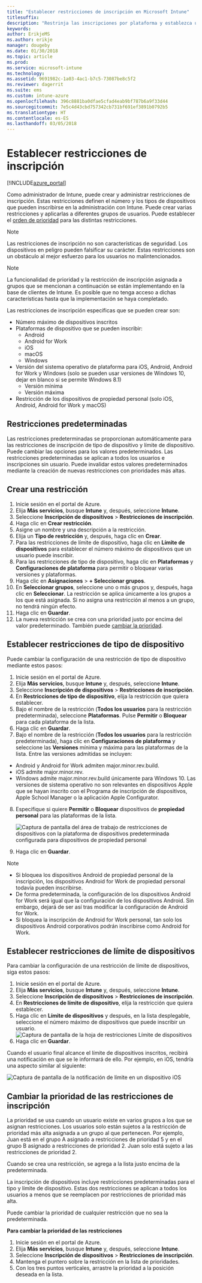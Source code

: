 ```yaml
---
title: "Establecer restricciones de inscripción en Microsoft Intune"
titlesuffix: 
description: "Restrinja las inscripciones por plataforma y establezca un límite de inscripciones de dispositivos en Intune."
keywords: 
author: ErikjeMS
ms.author: erikje
manager: dougeby
ms.date: 01/30/2018
ms.topic: article
ms.prod: 
ms.service: microsoft-intune
ms.technology: 
ms.assetid: 9691982c-1a03-4ac1-b7c5-73087be8c5f2
ms.reviewer: dagerrit
ms.suite: ems
ms.custom: intune-azure
ms.openlocfilehash: 396c8881ba0dfae5cfad4eab9bf787b6a9f33d44
ms.sourcegitcommit: 7e5c4d43cbd757342cb731bf691ef3891b0792b5
ms.translationtype: HT
ms.contentlocale: es-ES
ms.lasthandoff: 03/05/2018
---
```

# <a name="set-enrollment-restrictions"></a>Establecer restricciones de inscripción

[!INCLUDE[azure_portal](./includes/azure_portal.md)]

Como administrador de Intune, puede crear y administrar restricciones de inscripción. Estas restricciones definen el número y los tipos de dispositivos que pueden inscribirse en la administración con Intune. Puede crear varias restricciones y aplicarlas a diferentes grupos de usuarios. Puede establecer el [orden de prioridad](#change-enrollment-restriction-priority) para las distintas restricciones.

>[!NOTE]
>Las restricciones de inscripción no son características de seguridad. Los dispositivos en peligro pueden falsificar su carácter. Estas restricciones son un obstáculo al mejor esfuerzo para los usuarios no malintencionados.

>[!NOTE]
>La funcionalidad de prioridad y la restricción de inscripción asignada a grupos que se mencionan a continuación se están implementando en la base de clientes de Intune. Es posible que no tenga acceso a dichas características hasta que la implementación se haya completado.

Las restricciones de inscripción específicas que se pueden crear son:

- Número máximo de dispositivos inscritos
- Plataformas de dispositivo que se pueden inscribir:
  - Android
  - Android for Work
  - iOS
  - macOS
  - Windows
- Versión del sistema operativo de plataforma para iOS, Android, Android for Work y Windows (solo se pueden usar versiones de Windows 10, dejar en blanco si se permite Windows 8.1)
  - Versión mínima
  - Versión máxima
- Restricción de los dispositivos de propiedad personal (solo iOS, Android, Android for Work y macOS)

## <a name="default-restrictions"></a>Restricciones predeterminadas

Las restricciones predeterminadas se proporcionan automáticamente para las restricciones de inscripción de tipo de dispositivo y límite de dispositivo. Puede cambiar las opciones para los valores predeterminados. Las restricciones predeterminadas se aplican a todos los usuarios e inscripciones sin usuario. Puede invalidar estos valores predeterminados mediante la creación de nuevas restricciones con prioridades más altas.

## <a name="create-a-restriction"></a>Crear una restricción

1. Inicie sesión en el portal de Azure.
2. Elija **Más servicios**, busque **Intune** y, después, seleccione **Intune**.
3. Seleccione **Inscripción de dispositivos** > **Restricciones de inscripción**.
4. Haga clic en **Crear restricción**.
5. Asigne un nombre y una descripción a la restricción.
6. Elija un **Tipo de restricción** y, después, haga clic en **Crear**.
7. Para las restricciones de límite de dispositivo, haga clic en **Límite de dispositivos** para establecer el número máximo de dispositivos que un usuario puede inscribir.
8. Para las restricciones de tipo de dispositivo, haga clic en **Plataformas** y **Configuraciones de plataforma** para permitir o bloquear varias versiones y plataformas.
9. Haga clic en **Asignaciones** > **+ Seleccionar grupos**.
10. En **Seleccionar grupos**, seleccione uno o más grupos y, después, haga clic en **Seleccionar**. La restricción se aplica únicamente a los grupos a los que está asignada. Si no asigna una restricción al menos a un grupo, no tendrá ningún efecto.
11. Haga clic en **Guardar**.
12. La nueva restricción se crea con una prioridad justo por encima del valor predeterminado. También puede [cambiar la prioridad](#change-enrollment-restriction-priority).

## <a name="set-device-type-restrictions"></a>Establecer restricciones de tipo de dispositivo

Puede cambiar la configuración de una restricción de tipo de dispositivo mediante estos pasos:

1. Inicie sesión en el portal de Azure.
2. Elija **Más servicios**, busque **Intune** y, después, seleccione **Intune**.
3. Seleccione **Inscripción de dispositivos** > **Restricciones de inscripción**.
4. En **Restricciones de tipo de dispositivo**, elija la restricción que quiera establecer.
5. Bajo el nombre de la restricción (**Todos los usuarios** para la restricción predeterminada), seleccione **Plataformas**. Pulse **Permitir** o **Bloquear** para cada plataforma de la lista.
6. Haga clic en **Guardar**.
7. Bajo el nombre de la restricción (**Todos los usuarios** para la restricción predeterminada), haga clic en **Configuraciones de plataforma** y seleccione las **Versiones** mínima y máxima para las plataformas de la lista. Entre las versiones admitidas se incluyen:
  - Android y Android for Work admiten major.minor.rev.build.
  - iOS admite major.minor.rev.
  - Windows admite major.minor.rev.build únicamente para Windows 10.
  Las versiones de sistema operativo no son relevantes en dispositivos Apple que se hayan inscrito con el Programa de inscripción de dispositivos, Apple School Manager o la aplicación Apple Configurator.
8. Especifique si quiere **Permitir** o **Bloquear** dispositivos de **propiedad personal** para las plataformas de la lista.

    ![Captura de pantalla del área de trabajo de restricciones de dispositivos con la plataforma de dispositivos predeterminada configurada para dispositivos de propiedad personal](media/device-restrictions-platform-configurations.png)
9. Haga clic en **Guardar**.

>[!NOTE]
>- Si bloquea los dispositivos Android de propiedad personal de la inscripción, los dispositivos Android for Work de propiedad personal todavía pueden inscribirse.
>- De forma predeterminada, la configuración de los dispositivos Android for Work será igual que la configuración de los dispositivos Android. Sin embargo, dejará de ser así tras modificar la configuración de Android for Work.
>- Si bloquea la inscripción de Android for Work personal, tan solo los dispositivos Android corporativos podrán inscribirse como Android for Work.

## <a name="set-device-limit-restrictions"></a>Establecer restricciones de límite de dispositivos

Para cambiar la configuración de una restricción de límite de dispositivos, siga estos pasos:

1. Inicie sesión en el portal de Azure.
2. Elija **Más servicios**, busque **Intune** y, después, seleccione **Intune**.
3. Seleccione **Inscripción de dispositivos** > **Restricciones de inscripción**.
4. En **Restricciones de límite de dispositivo**, elija la restricción que quiera establecer.
5. Haga clic en **Límite de dispositivos** y después, en la lista desplegable, seleccione el número máximo de dispositivos que puede inscribir un usuario.
    ![Captura de pantalla de la hoja de restricciones Límite de dispositivos](./media/device-restrictions-limit.png)
6. Haga clic en **Guardar**.

Cuando el usuario final alcance el límite de dispositivos inscritos, recibirá una notificación en que se le informará de ello. Por ejemplo, en iOS, tendría una aspecto similar al siguiente:

![Captura de pantalla de la notificación de límite en un dispositivo iOS](./media/enrollment-restrictions-ios-set-limit-notification.png)

## <a name="change-enrollment-restriction-priority"></a>Cambiar la prioridad de las restricciones de inscripción

La prioridad se usa cuando un usuario existe en varios grupos a los que se asignan restricciones. Los usuarios solo están sujetos a la restricción de prioridad más alta asignada a un grupo al que pertenecen. Por ejemplo, Juan está en el grupo A asignado a restricciones de prioridad 5 y en el grupo B asignado a restricciones de prioridad 2. Juan solo está sujeto a las restricciones de prioridad 2.

Cuando se crea una restricción, se agrega a la lista justo encima de la predeterminada.

La inscripción de dispositivos incluye restricciones predeterminadas para el tipo y límite de dispositivo. Estas dos restricciones se aplican a todos los usuarios a menos que se reemplacen por restricciones de prioridad más alta.

Puede cambiar la prioridad de cualquier restricción que no sea la predeterminada.

**Para cambiar la prioridad de las restricciones**

1. Inicie sesión en el portal de Azure.
2. Elija **Más servicios**, busque **Intune** y, después, seleccione **Intune**.
3. Seleccione **Inscripción de dispositivos** > **Restricciones de inscripción**.
4. Mantenga el puntero sobre la restricción en la lista de prioridades.
5. Con los tres puntos verticales, arrastre la prioridad a la posición deseada en la lista.
